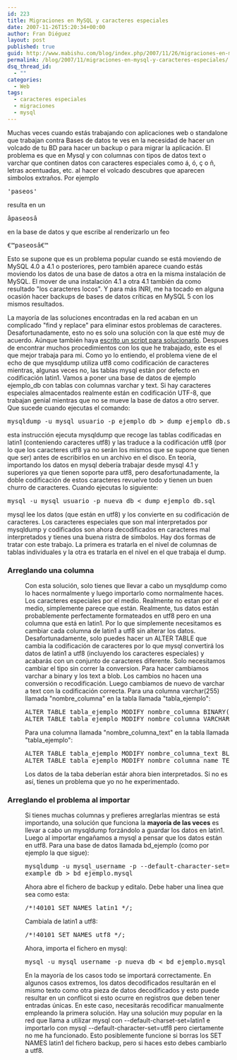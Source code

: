 ```yaml
---
id: 223
title: Migraciones en MySQL y caracteres especiales
date: 2007-11-26T15:20:34+00:00
author: Fran Diéguez
layout: post
published: true
guid: http://www.mabishu.com/blog/index.php/2007/11/26/migraciones-en-mysql-y-caracteres-especiales/
permalink: /blog/2007/11/migraciones-en-mysql-y-caracteres-especiales/
dsq_thread_id:
  - ""
categories:
  - Web
tags:
  - caracteres especiales
  - migraciones
  - mysql
---
```

Muchas veces cuando estás trabajando con aplicaciones web o standalone que trabajan contra Bases de datos te ves en la necesidad de hacer un volcado de tu BD para hacer un backup o para migrar la aplicación. El problema es que en Mysql y con columnas con tipos de datos text o varchar que continen datos con caracteres especiales como á, ó, ç o ñ, letras acentuadas, etc. al hacer el volcado descubres que aparecen simbolos extraños. Por ejemplo
<pre>'paseos'</pre>
resulta en un
<pre>âpaseosâ</pre>
en la base de datos y que escribe al renderizarlo un feo
<pre>€™paseosâ€™</pre>
Esto se supone que es un problema popular cuando se está moviendo de MySQL 4.0 a 4.1 o posteriores, pero también aparece cuando estás moviendo los datos de una base de datos a otra en la misma instalación de MySQL. El mover de una instalación 4.1 a otra 4.1 también da como resultado "los caracteres locos". Y para más INRI, me ha tocado en alguna ocasión hacer backups de bases de datos críticas en MySQL 5 con los mismos resultados.

<!--more-->

La mayoría de las soluciones encontradas en la red acaban en un complicado "find y replace" para eliminar estos problemas de caracteres. Desafortunadamente, esto no es solo una solución con la que esté muy de acuerdo. Aúnque también haya <a title="Script de corrección de CHARSETS utf-8 mal exportados" href="http://www.mabishu.com/blog/index.php/2007/07/23/script-de-correccion-de-charsets-utf-8-mal-exportados/">escrito un script para solucionarlo</a>. Despues de encontrar muchos procedimientos con los que he trabajado, este es el que mejor trabaja para mi.
Como yo lo entiendo, el problema viene de el echo de que mysqldump utiliza utf8 como codificación de caracteres mientras, algunas veces no, las tablas mysql están por defecto en codificación latin1. Vamos a poner una base de datos de ejemplo ejemplo_db con tablas con columnas varchar y text. Si hay caracteres especiales almacentados realmente están en codificación UTF-8, que trabajan genial mientras que no se mueve la base de datos a otro server.
Que sucede cuando ejecutas el comando:
<pre>mysqldump -u mysql_usuario -p ejemplo_db &gt; dump_ejemplo_db.sql</pre>
esta instrucción ejecuta mysqldump que recoge las tablas codificadas en latin1 (conteniendo caracteres utf8) y las traduce a la codificación utf8 (por lo que los caracteres utf8 ya no serán los mismos que se supone que tienen que ser) antes de escribirlos en un archivo en el disco. En teoría, importando los datos en mysql debería trabajar desde mysql 4.1 y superiores ya que tienen soporte para utf8, pero desafortunadamente, la doble codificación de estos caracteres revuelve todo y tienen un buen churro de caracteres. Cuando ejecutas lo siguiente:
<pre>mysql -u mysql_usuario -p nueva_db &lt; dump_ejemplo_db.sql</pre>
mysql lee los datos (que están en utf8) y los convierte en su codificación de caracteres. Los caracteres especiales que son mal interpretados por mysqldump y codificados son ahora decodificados en caracteres mal interpretados y tienes una buena ristra de simbolos.
Hay dos formas de tratar con este trabajo. La primera es tratarla en el nivel de columnas de tablas individuales y la otra es tratarla en el nivel en el que trabaja el dump.
<h3>Arreglando una columna</h3>
<dl><dd>Con esta solución, solo tienes que llevar a cabo un mysqldump como lo haces normalmente y luego importarlo como normalmente haces. Los caracteres especiales por el medio. Realmente no estan por el medio, simplemente parece que están. Realmente, tus datos están probablemente perfectamente formateados en utf8 pero en una columna que está en latin1. Por lo que simplemente necesitamos es cambiar cada columna de latin1 a utf8 sin alterar los datos. Desafortunadamente, solo puedes hacer un ALTER TABLE que cambia la codificación de caracteres por lo que mysql convertirá los datos de latin1 a utf8 (incluyendo los caracteres especiales) y acabarás con un conjunto de caracteres diferente. Solo necesitamos cambiar el tipo sin correr la conversion. Para hacer cambiamos varchar a binary y los text a blob. Los cambios no hacen una conversión o recodificación. Luego cambiamos de nuevo de varchar a text con la codificación correcta.
Para una columna varchar(255) llamada "nombre_columna" en la tabla llamada "tabla_ejemplo":
<pre>ALTER TABLE tabla_ejemplo MODIFY nombre_columna BINARY(255);
ALTER TABLE tabla_ejemplo MODIFY nombre_columna VARCHAR(255) CHARACTER SET utf8;</pre>
Para una columna llamada "nombre_columna_text" en la tabla llamada "tabla_ejemplo":
<pre>ALTER TABLE tabla_ejemplo MODIFY nombre_columna_text BLOB;
ALTER TABLE tabla_ejemplo MODIFY nombre_columna_name TEXT CHARACTER SET utf8;</pre>
Los datos de la taba deberían estár ahora bien interpretados. Si no es así, tienes un problema que yo no he experimentado.

</dd><dt></dt></dl>
<h3>Arreglando el problema al importar</h3>
<dl><dd>Si tienes muchas columnas y prefieres arreglarlas mientras se está importando, una solución que funciona la <strong>mayoría de las veces</strong> es llevar a cabo un mysqldump forzándolo a guardar los datos en latin1. Luego al importar engañamos a mysql a pensar que los datos están en utf8.
Para una base de datos llamada bd_ejemplo (como por ejemplo la que sigue):
<pre>mysqldump -u mysql_username -p --default-character-set=latin1
example_db &gt; bd_ejemplo.mysql</pre>
Ahora abre el fichero de backup y editalo. Debe haber una linea que sea como esta:
<pre>/*!40101 SET NAMES latin1 */;</pre>
Cambiala de latin1 a utf8:
<pre>/*!40101 SET NAMES utf8 */;</pre>
Ahora, importa el fichero en mysql:
<pre>mysql -u mysql_username -p nueva_db &lt; bd_ejemplo.mysql</pre>
En la mayoría de los casos todo se importará correctamente. En algunos casos extremos, los datos decodificados resultarán en el mismo texto como otra pieza de datos decodificados y esto puede resultar en un conflicot si esto ocurre en registros que deben tener entradas únicas. En este caso, necesitarás recodificar manualmente empleando la primera solución.
Hay una solución muy popular en la red que llama a utilizar mysql con --default-charset-set=latin1 e importarlo con mysql --default-character-set=utf8 pero ciertamente no me ha funcionado. Esto posiblemente funcione si borras los SET NAMES latin1 del fichero backup, pero si haces esto debes cambiarlo a utf8.

</dd></dl>